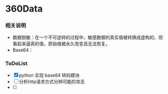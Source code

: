 # 360Data

### 相关说明

- 数据脱敏：在一个不可逆转的过程中，敏感数据的真实值被转换成虚构的、但看起来逼真的值，原始值被永久改变且无法恢复。
- Base64： 

### ToDoList
- [x] python 实现 base64 转码模块
- [ ] 分析http请求方式分辨可能的攻击
- [ ] 

